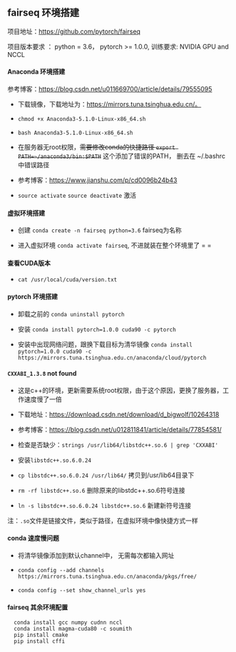## fairseq 环境搭建

项目地址：https://github.com/pytorch/fairseq

项目版本要求 ： python = 3.6， pytorch >= 1.0.0, 训练要求: NVIDIA GPU and NCCL

#### Anaconda 环境搭建

参考博客：https://blog.csdn.net/u011669700/article/details/79555095

+ 下载镜像，下载地址为：https://mirrors.tuna.tsinghua.edu.cn/。 

+ `chmod +x Anaconda3-5.1.0-Linux-x86_64.sh`

+ `bash Anaconda3-5.1.0-Linux-x86_64.sh`

+ 在服务器无root权限，~~需要修改conda的快捷路径 `export PATH=~/anaconda3/bin:$PATH`~~ 这个添加了错误的PATH， 删去在 ~/.bashrc 中错误路径

+ 参考博客：https://www.jianshu.com/p/cd0096b24b43

+ `source activate`  `source deactivate` 激活

#### 虚拟环境搭建

+ 创建 `conda create -n fairseq python=3.6`  fairseq为名称

+ 进入虚拟环境 `conda activate fairseq`, 不进就装在整个环境里了 = =

#### 查看CUDA版本

+ `cat /usr/local/cuda/version.txt`

#### pytorch 环境搭建

+ 卸载之前的 `conda uninstall pytorch`

+ 安装 `conda install pytorch=1.0.0 cuda90 -c pytorch`

+ 安装中出现网络问题，跟换下载目标为清华镜像 
  `conda install pytorch=1.0.0 cuda90 -c https://mirrors.tuna.tsinghua.edu.cn/anaconda/cloud/pytorch`

#### `CXXABI_1.3.8` not found 

+ 这是c++的环境，更新需要系统root权限，由于这个原因，更换了服务器，工作速度慢了一倍

+ 下载地址：https://download.csdn.net/download/d_bigwolf/10264318

+ 参考博客：https://blog.csdn.net/u012811841/article/details/77854581/

+ 检查是否缺少：`strings /usr/lib64/libstdc++.so.6 | grep 'CXXABI'`

+ 安装`libstdc++.so.6.0.24`

+ `cp libstdc++.so.6.0.24 /usr/lib64/`   拷贝到/usr/lib64目录下

+ `rm -rf libstdc++.so.6`   删除原来的libstdc++.so.6符号连接

+ `ln -s libstdc++.so.6.0.24 libstdc++.so.6`  新建新符号连接

注：`.so`文件是链接文件，类似于路径，在虚拟环境中像快捷方式一样

#### conda 速度慢问题

+ 将清华镜像添加到默认channel中， 无需每次都输入网址

+ `conda config --add channels https://mirrors.tuna.tsinghua.edu.cn/anaconda/pkgs/free/`

+ `conda config --set show_channel_urls yes`

#### fairseq 其余环境配置

```
  conda install gcc numpy cudnn nccl
  conda install magma-cuda80 -c soumith
  pip install cmake
  pip install cffi
```


